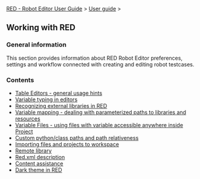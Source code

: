 [RED - Robot Editor User Guide](..\\index.md) > [User
guide](user_guide.md) >

## Working with RED

### General information

This section provides information about RED Robot Editor preferences, settings
and workflow connected with creating and editing robot testcases.

### Contents

  * [Table Editors - general usage hints](working_with_RED\\table_general.md)
  * [Variable typing in editors](working_with_RED\\variable_typing.md)
  * [Recognizing external libraries in RED](working_with_RED\\libs.md)
  * [Variable mapping - dealing with parameterized paths to libraries and resources](working_with_RED\\variable_mapping.md)
  * [Variable Files - using files with variable accessible anywhere inside Project](working_with_RED\\variable_files.md)
  * [Custom python/class paths and path relativeness](working_with_RED\\custom_paths_relatve.md)
  * [Importing files and projects to workspace](working_with_RED\\importing.md)
  * [Remote library](working_with_RED\\remote_library.md)
  * [Red.xml description](working_with_RED\\red_xml.md)
  * [Content assistance](working_with_RED\\content_assist.md)
  * [Dark theme in RED](working_with_RED\\dark_theme.md)

